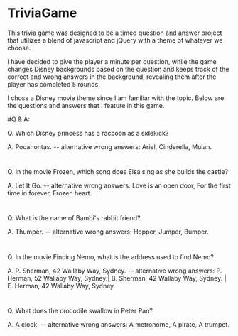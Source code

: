 # TriviaGame

This trivia game was designed to be a timed question and answer project that
utilizes a blend of javascript and jQuery with a theme of whatever we choose.

I have decided to give the player a minute per question, while the game changes Disney backgrounds
based on the question and keeps track of the correct and wrong answers in the background, revealing
them after the player has completed 5 rounds.

I chose a Disney movie theme since I am familiar with the topic. Below are the questions
and answers that I feature in this game.


#Q & A:

Q. Which Disney princess has a raccoon as a sidekick?

A. Pocahontas.
    -- alternative wrong answers: Ariel, Cinderella, Mulan.

#

Q. In the movie Frozen, which song does Elsa sing as she builds the castle?

A. Let It Go.
    -- alternative wrong answers: Love is an open door, For the first time in forever, Frozen heart.

#

Q. What is the name of Bambi's rabbit friend?

A. Thumper.
    -- alternative wrong answers: Hopper, Jumper, Bumper.

#

Q. In the movie Finding Nemo, what is the address used to find Nemo?

A. P. Sherman, 42 Wallaby Way, Sydney.
    -- alternative wrong answers: P. Herman, 52 Wallaby Way, Sydney.| B. Sherman, 42 Wallaby Way, Sydney. | E. Herman, 42 Wallaby Way, Sydney.

#

Q. What does the crocodile swallow in Peter Pan?

A. A clock.
    -- alternative wrong answers: A metronome, A pirate, A trumpet.
